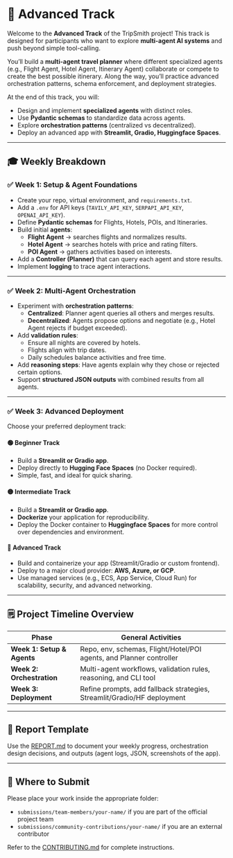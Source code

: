 # 🔴 Advanced Track

Welcome to the **Advanced Track** of the TripSmith project! This track is designed for participants who want to explore **multi-agent AI systems** and push beyond simple tool-calling.  

You’ll build a **multi-agent travel planner** where different specialized agents (e.g., Flight Agent, Hotel Agent, Itinerary Agent) collaborate or compete to create the best possible itinerary. Along the way, you’ll practice advanced orchestration patterns, schema enforcement, and deployment strategies.

At the end of this track, you will:
- Design and implement **specialized agents** with distinct roles.  
- Use **Pydantic schemas** to standardize data across agents.  
- Explore **orchestration patterns** (centralized vs decentralized).  
- Deploy an advanced app with **Streamlit, Gradio, Huggingface Spaces**.  

---

## 🎓 Weekly Breakdown

### ✅ Week 1: Setup & Agent Foundations
- Create your repo, virtual environment, and `requirements.txt`.  
- Add a `.env` for API keys (`TAVILY_API_KEY`, `SERPAPI_API_KEY`, `OPENAI_API_KEY`).  
- Define **Pydantic schemas** for Flights, Hotels, POIs, and Itineraries.  
- Build initial **agents**:  
  - **Flight Agent** → searches flights and normalizes results.  
  - **Hotel Agent** → searches hotels with price and rating filters.  
  - **POI Agent** → gathers activities based on interests.  
- Add a **Controller (Planner)** that can query each agent and store results.  
- Implement **logging** to trace agent interactions.  

---

### ✅ Week 2: Multi-Agent Orchestration
- Experiment with **orchestration patterns**:  
  - **Centralized**: Planner agent queries all others and merges results.  
  - **Decentralized**: Agents propose options and negotiate (e.g., Hotel Agent rejects if budget exceeded).  
- Add **validation rules**:  
  - Ensure all nights are covered by hotels.  
  - Flights align with trip dates.  
  - Daily schedules balance activities and free time.  
- Add **reasoning steps**: Have agents explain why they chose or rejected certain options.  
- Support **structured JSON outputs** with combined results from all agents.  

---

### ✅ Week 3: Advanced Deployment

Choose your preferred deployment track:

#### 🟢 Beginner Track
- Build a **Streamlit or Gradio app**.
- Deploy directly to **Hugging Face Spaces** (no Docker required).
- Simple, fast, and ideal for quick sharing.

#### 🟡 Intermediate Track
- Build a **Streamlit or Gradio app**.
- **Dockerize** your application for reproducibility.
- Deploy the Docker container to **Huggingface Spaces** for more control over dependencies and environment.

#### 🔴 Advanced Track
- Build and containerize your app (Streamlit/Gradio or custom frontend).
- Deploy to a major cloud provider: **AWS, Azure, or GCP**.
- Use managed services (e.g., ECS, App Service, Cloud Run) for scalability, security, and advanced networking.


---

## 🗒️ Project Timeline Overview

| Phase                      | General Activities                                                      |
| -------------------------- | ----------------------------------------------------------------------- |
| **Week 1: Setup & Agents** | Repo, env, schemas, Flight/Hotel/POI agents, and Planner controller     |
| **Week 2: Orchestration**  | Multi-agent workflows, validation rules, reasoning, and CLI tool        |
| **Week 3: Deployment**     | Refine prompts, add fallback strategies, Streamlit/Gradio/HF deployment |

---

## 📃 Report Template

Use the [REPORT.md](./REPORT.md) to document your weekly progress, orchestration design decisions, and outputs (agent logs, JSON, screenshots of the app).

---

## 🚪 Where to Submit

Please place your work inside the appropriate folder:

* `submissions/team-members/your-name/` if you are part of the official project team
* `submissions/community-contributions/your-name/` if you are an external contributor

Refer to the [CONTRIBUTING.md](../CONTRIBUTING.md) for complete instructions.
